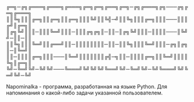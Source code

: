 ╔═╗─╔╗╔═══╗╔═══╗╔═══╗╔═╗╔═╗╔══╗╔═╗─╔╗╔═══╗╔╗───╔╗╔═╗╔═══╗
║║╚╗║║║╔═╗║║╔═╗║║╔═╗║║║╚╝║║╚╣─╝║║╚╗║║║╔═╗║║║───║║║╔╝║╔═╗║
║╔╗╚╝║║║─║║║╚═╝║║║─║║║╔╗╔╗║─║║─║╔╗╚╝║║║─║║║║───║╚╝╝─║║─║║
║║╚╗║║║╚═╝║║╔══╝║║─║║║║║║║║─║║─║║╚╗║║║╚═╝║║║─╔╗║╔╗║─║╚═╝║
║║─║║║║╔═╗║║║───║╚═╝║║║║║║║╔╣─╗║║─║║║║╔═╗║║╚═╝║║║║╚╗║╔═╗║
╚╝─╚═╝╚╝─╚╝╚╝───╚═══╝╚╝╚╝╚╝╚══╝╚╝─╚═╝╚╝─╚╝╚═══╝╚╝╚═╝╚╝─╚╝


Napominalka - программа, разработанная на языке Python. Для напоминания о какой-либо задачи указанной пользователем.
